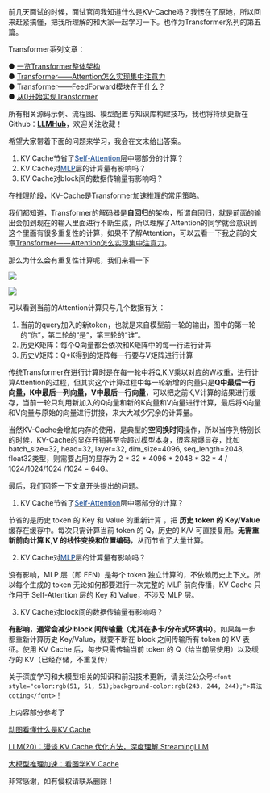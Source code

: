前几天面试的时候，面试官问我知道什么是KV-Cache吗？我愣在了原地，所以回来赶紧搞懂，把我所理解的和大家一起学习一下。也作为Transformer系列的第五篇。

Transformer系列文章：

● [一览Transformer整体架构](https://zhuanlan.zhihu.com/p/1918047303597552480)  
● [Transformer——Attention怎么实现集中注意力](https://zhuanlan.zhihu.com/p/1918049072331362469)  
● [Transformer——FeedForward模块在干什么？](https://zhuanlan.zhihu.com/p/1918050616376301224)  
● [从0开始实现Transformer](https://zhuanlan.zhihu.com/p/1918357249883105145)

<font style="color:rgb(25, 27, 31);">所有相关源码示例、流程图、模型配置与知识库构建技巧，我也将持续更新在Github：</font>[**<font style="color:rgb(25, 27, 31);">LLMHub</font>**](https://github.com/zhangting-hit/LLMHub)<font style="color:rgb(25, 27, 31);">，欢迎关注收藏！</font>

<font style="color:rgb(25, 27, 31);"></font>

希望大家带着下面的问题来学习，我会在文末给出答案。

1. <font style="color:rgb(25, 27, 31);">KV Cache节省了</font>[<font style="color:rgb(9, 64, 142);">Self-Attention</font>](https://zhida.zhihu.com/search?content_id=228316421&content_type=Article&match_order=1&q=Self-Attention&zhida_source=entity)<font style="color:rgb(25, 27, 31);">层中哪部分的计算？</font>
2. <font style="color:rgb(25, 27, 31);">KV Cache对</font>[<font style="color:rgb(9, 64, 142);">MLP</font>](https://zhida.zhihu.com/search?content_id=228316421&content_type=Article&match_order=1&q=MLP&zhida_source=entity)<font style="color:rgb(25, 27, 31);">层的计算量有影响吗？</font>
3. <font style="color:rgb(25, 27, 31);">KV Cache对block间的数据传输量有影响吗？</font>

在推理阶段，KV-Cache是Transformer加速推理的常用策略。

我们都知道，Transformer的解码器是**自回归**的架构，所谓自回归，就是前面的输出会加到现在的输入里面进行不断生成，所以理解了Attention的同学就会意识到这个里面有很多重复性的计算，如果不了解Attention，可以去看一下我之前的文章[Transformer——Attention怎么实现集中注意力](https://zhuanlan.zhihu.com/p/1918049072331362469)。

那么为什么会有重复性计算呢，我们来看一下

![](https://cdn.nlark.com/yuque/0/2025/png/28454971/1749981826692-4cb20e60-5b5a-4588-8c2b-54a267c1b2c2.png?x-oss-process=image%2Fformat%2Cwebp)

![](https://cdn.nlark.com/yuque/0/2025/webp/28454971/1750383945014-62e8ee36-d58b-4656-8e4a-722852929208.webp)

可以看到当前的Attention计算只与几个数据有关：

1. 当前的query加入的新token，也就是来自模型前一轮的输出，图中的第一轮的“你”，第二轮的“是”，第三轮的“谁”。
2. 历史K矩阵：每个Q向量都会依次和K矩阵中的每一行进行计算
3. 历史V矩阵：Q*K得到的矩阵每一行要与V矩阵进行计算



传统Transformer在进行计算时是在每一轮中将Q,K,V乘以对应的W权重，进行计算Attention的过程，但其实这个计算过程中每一轮新增的向量只是**Q中最后一行向量，K中最后一列向量，V中最后一行向量**，可以把之前K,V计算的结果进行缓存，当前一轮只利用新加入的Q向量和新的K向量和V向量进行计算，最后将K向量和V向量与原始的向量进行拼接，来大大减少冗余的计算量。



当然KV-Cache会增加内存的使用，是典型的**空间换时间**操作，所以当序列特别长的时候，KV-Cache的显存开销甚至会超过模型本身，很容易爆显存，<font style="color:rgb(25, 27, 31);">比如batch_size=32, head=32, layer=32, dim_size=4096, seq_length=2048, float32类型，则需要占用的显存为 2 * 32 * 4096 * 2048 * 32 * 4 / 1024/1024/1024 /1024 = 64G。</font>

<font style="color:rgb(25, 27, 31);"></font>

<font style="color:rgb(25, 27, 31);">最后，我们回答一下文章开头提出的问题。</font>

1. <font style="color:rgb(25, 27, 31);">KV Cache节省了</font>[<font style="color:rgb(9, 64, 142);">Self-Attention</font>](https://zhida.zhihu.com/search?content_id=228316421&content_type=Article&match_order=1&q=Self-Attention&zhida_source=entity)<font style="color:rgb(25, 27, 31);">层中哪部分的计算？</font>

<font style="color:rgb(25, 27, 31);">  节省的是历史 token 的 Key 和 Value 的重新计算 ，把 </font>**历史 token 的 Key/Value**<font style="color:rgb(25, 27, 31);"> 缓存在缓存中。每次只需计算当前 token 的 Q，历史的 K/V 可直接复用。</font>**无需重新前向计算 K,V 的线性变换和位置编码**<font style="color:rgb(25, 27, 31);">，从而节省了大量计算。</font>

2. <font style="color:rgb(25, 27, 31);">KV Cache对</font>[<font style="color:rgb(9, 64, 142);">MLP</font>](https://zhida.zhihu.com/search?content_id=228316421&content_type=Article&match_order=1&q=MLP&zhida_source=entity)<font style="color:rgb(25, 27, 31);">层的计算量有影响吗？</font>

没有影响，MLP 层（即 FFN）是每个 token 独立计算的，不依赖历史上下文。所以每个生成的 token 无论如何都要进行一次完整的 MLP 前向传播，KV Cache 只作用于 Self-Attention 层的 Key 和 Value，不涉及 MLP 层。

3. <font style="color:rgb(25, 27, 31);">KV Cache对block间的数据传输量有影响吗？</font>

**有影响，通常会减少 block 间传输量（尤其在多卡/分布式环境中）**。<font style="color:rgb(25, 27, 31);">如果每一步都重新计算历史 Key/Value，就要不断在 block 之间传输所有 token 的 KV 表征。使用 KV Cache 后，每步只需传输当前 token 的 Q（给当前层使用）以及缓存的 KV（已经存储，不重复传）</font>

<font style="color:rgb(25, 27, 31);"></font>

<font style="color:rgb(25, 27, 31);">关于深度学习和大模型相关的知识和前沿技术更新，</font>请关注公众号`<font style="color:rgb(51, 51, 51);background-color:rgb(243, 244, 244);">算法coting</font>`<font style="color:rgb(51, 51, 51);">！</font>

<font style="color:rgb(51, 51, 51);"></font>

上内容部分参考了

[动图看懂什么是KV Cache](https://zhuanlan.zhihu.com/p/19489285169)

[LLM(20)：漫谈 KV Cache 优化方法，深度理解 StreamingLLM](https://zhuanlan.zhihu.com/p/659770503)

[大模型推理加速：看图学KV Cache](https://zhuanlan.zhihu.com/p/662498827)

非常感谢，如有侵权请联系删除！



